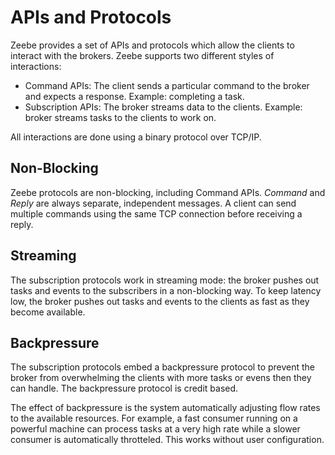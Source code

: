 # APIs and Protocols

Zeebe provides a set of APIs and protocols which allow the clients to interact with the brokers. Zeebe supports two different styles of interactions:

* Command APIs: The client sends a particular command to the broker and expects a response. Example: completing a task.
* Subscription APIs: The broker streams data to the clients. Example: broker streams tasks to the clients to work on.

All interactions are done using a binary protocol over TCP/IP.

## Non-Blocking

Zeebe protocols are non-blocking, including Command APIs. _Command_ and _Reply_ are always separate, independent messages. A client can send multiple commands using the same TCP connection before receiving a reply.

## Streaming

The subscription protocols work in streaming mode: the broker pushes out tasks and events to the subscribers in a non-blocking way. To keep latency low, the broker pushes out tasks and events to the clients as fast as they become available.

## Backpressure

The subscription protocols embed a backpressure protocol to prevent the broker from overwhelming the clients with more tasks or evens then they can handle. The backpressure protocol is credit based.

The effect of backpressure is the system automatically adjusting flow rates to the available resources. For example, a fast consumer running on a powerful machine can process tasks at a very high rate while a slower consumer is automatically throtteled. This works without user configuration.

